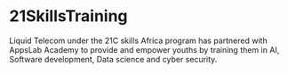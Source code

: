# 21SkillsTraining
Liquid Telecom under the 21C skills Africa program has partnered with AppsLab Academy to provide and empower youths by training them in AI, Software development, Data science and cyber security.
